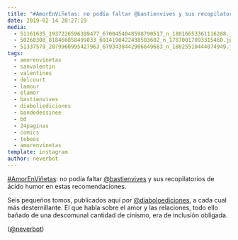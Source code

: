 ```yaml
---
title: "#AmorEnViñetas: no podía faltar @bastienvives y sus recopilatorios de ácido humor en estas recomendaciones"
date: 2019-02-14 20:27:19
media: 
  - 51161635_1937226596399477_6700454048598790517_n_18016653361116288.jpg
  - 50268308_818466858499833_6914190422438583602_n_17870017093315460.jpg
  - 51337579_2079960995427963_6793438442906649683_n_18025510444074949.jpg
tags: 
  - amorenvinetas
  - sanvalentin
  - valentines
  - delcourt
  - lamour
  - elamor
  - bastienvives
  - diaboliediciones
  - bandedessinee
  - bd
  - 24paginas
  - comics
  - tebeos
  - amorenvinetas
template: instagram
author: neverbot
---
```


[#AmorEnViñetas](/tags/amorenvinetas): no podía faltar [@bastienvives](https://instagram.com/bastienvives) y sus recopilatorios de ácido humor en estas recomendaciones.


Seis pequeños tomos, publicados aquí por [@diaboloediciones](https://instagram.com/diaboloediciones), a cada cual más desternillante. El que habla sobre el amor y las relaciones, todo ello bañado de  una descomunal cantidad de cinismo, era de inclusión obligada.


([@neverbot](https://instagram.com/neverbot))



